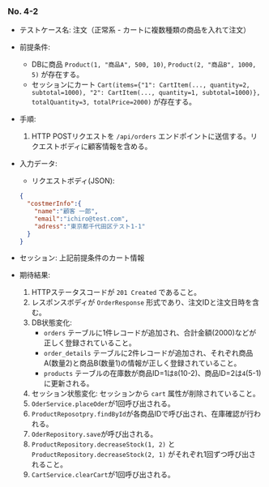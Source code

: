 
### No. 4-2
- テストケース名: 注文（正常系 - カートに複数種類の商品を入れて注文）
- 前提条件:
  - DBに商品 `Product(1, "商品A", 500, 10)`, `Product(2, "商品B", 1000, 5)` が存在する。
  - セッションにカート `Cart(items={"1": CartItem(..., quantity=2, subtotal=1000), "2": CartItem(..., quantity=1, subtotal=1000)}, totalQuantity=3, totalPrice=2000)` が存在する。
- 手順:
  1. HTTP POSTリクエストを `/api/orders` エンドポイントに送信する。リクエストボディに顧客情報を含める。
- 入力データ:
  - リクエストボディ(JSON): 
  ```json
  {
    "costmerInfo":{
      "name":"顧客 一郎",
      "email":"ichiro@test.com",
      "adress":"東京都千代田区テスト1-1"
    }
  }
  ```

- セッション: 上記前提条件のカート情報
- 期待結果:
  1. HTTPステータスコードが `201 Created` であること。
  2. レスポンスボディが `OrderResponse` 形式であり、注文IDと注文日時を含む。
  3. DB状態変化:
     - `orders` テーブルに1件レコードが追加され、合計金額(2000)などが正しく登録されていること。
     - `order_details` テーブルに2件レコードが追加され、それぞれ商品A(数量2)と商品B(数量1)の情報が正しく登録されていること。
     - `products` テーブルの在庫数が商品ID=1は`8`(10-2)、商品ID=2は`4`(5-1)に更新される。
  4. セッション状態変化: セッションから `cart` 属性が削除されていること。
  5. `OderService.placeOder`が1回呼び出される。
  6. `ProductReposotpry.findById`が各商品IDで呼び出され、在庫確認が行われる。
  7. `OderRepository.save`が呼び出される。
  8.  `ProductRepository.decreaseStock(1, 2)` と `ProductRepository.decreaseStock(2, 1)` がそれぞれ1回ずつ呼び出されること。
  9.  `CartService.clearCart`が1回呼び出される。
